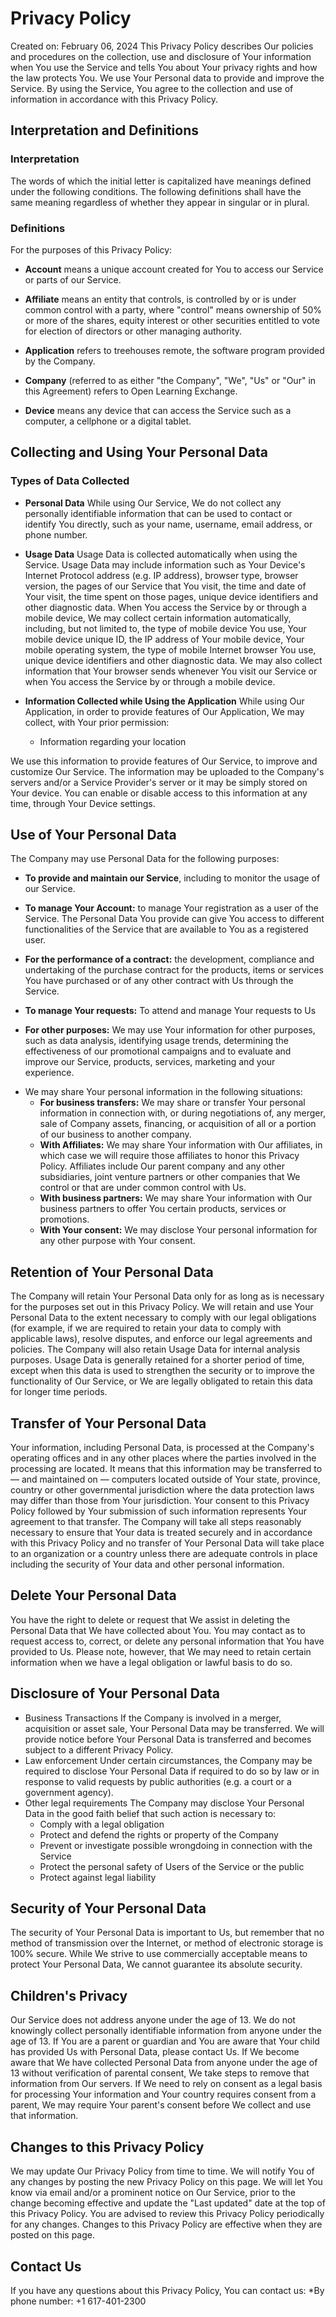 # Privacy Policy
 Created on: February 06, 2024
 This Privacy Policy describes Our policies and procedures on the collection, use and disclosure of Your information when You use the Service and tells You about Your privacy rights and how the law protects You.
 We use Your Personal data to provide and improve the Service. By using the Service, You agree to the collection and use of information in accordance with this Privacy Policy.

## Interpretation and Definitions
### Interpretation
 The words of which the initial letter is capitalized have meanings defined under the following conditions.
 The following definitions shall have the same meaning regardless of whether they appear in singular or in plural.

### Definitions
 For the purposes of this Privacy Policy:
 
 * **Account** means a unique account created for You to access our Service or parts of our Service.
 
 * **Affiliate** means an entity that controls, is controlled by or is under common control with a party, where &quot;control&quot; means ownership of 50% or more of the shares, equity interest or other securities entitled to vote for election of directors or other managing authority.
 
 * **Application** refers to  treehouses remote, the software program provided by the Company.
 
 * **Company** (referred to as either &quot;the Company&quot;, &quot;We&quot;, &quot;Us&quot; or &quot;Our&quot; in this Agreement) refers to Open Learning Exchange.

 * **Device** means any device that can access the Service such as a computer, a cellphone or a digital tablet.

## Collecting and Using Your Personal Data
### Types of Data Collected
 * **Personal Data**
 While using Our Service, We do not collect any personally identifiable information that can be used to contact or identify You directly, such as your name, username, email address, or phone number.
 
 * **Usage Data**
 Usage Data is collected automatically when using the Service.
 Usage Data may include information such as Your Device's Internet Protocol address (e.g. IP address), browser type, browser version, the pages of our Service that You visit, the time and date of Your visit, the time spent on those pages, unique device identifiers and other diagnostic data.
 When You access the Service by or through a mobile device, We may collect certain information automatically, including, but not limited to, the type of mobile device You use, Your mobile device unique ID, the IP address of Your mobile device, Your mobile operating system, the type of mobile Internet browser You use, unique device identifiers and other diagnostic data.
 We may also collect information that Your browser sends whenever You visit our Service or when You access the Service by or through a mobile device.

 * **Information Collected while Using the Application**
 While using Our Application, in order to provide features of Our Application, We may collect, with Your prior permission:

    - Information regarding your location

  We use this information to provide features of Our Service, to improve and customize Our Service. The information may be uploaded to the Company's servers and/or a Service Provider's server or it may be simply stored on Your device.
  You can enable or disable access to this information at any time, through Your Device settings.

## Use of Your Personal Data
 The Company may use Personal Data for the following purposes:

 * **To provide and maintain our Service**, including to monitor the usage of our Service.

 * **To manage Your Account:** to manage Your registration as a user of the Service. The Personal Data You provide can give You access to different functionalities of the Service that are available to You as a registered user.

 * **For the performance of a contract:** the development, compliance and undertaking of the purchase contract for the products, items or services You have purchased or of any other contract with Us through the Service.

 * **To manage Your requests:** To attend and manage Your requests to Us
 
 * **For other purposes:** We may use Your information for other purposes, such as data analysis, identifying usage trends, determining the effectiveness of our promotional campaigns and to evaluate and improve our Service, products, services, marketing and your experience.

 - We may share Your personal information in the following situations:
    * **For business transfers:** We may share or transfer Your personal information in connection with, or during negotiations of, any merger, sale of Company assets, financing, or acquisition of all or a portion of our business to another company.
    * **With Affiliates:** We may share Your information with Our affiliates, in which case we will require those affiliates to honor this Privacy Policy. Affiliates include Our parent company and any other subsidiaries, joint venture partners or other companies that We control or that are under common control with Us.
    * **With business partners:** We may share Your information with Our business partners to offer You certain products, services or promotions.
    * **With Your consent:** We may disclose Your personal information for any other purpose with Your consent.

## Retention of Your Personal Data
 The Company will retain Your Personal Data only for as long as is necessary for the purposes set out in this Privacy Policy. We will retain and use Your Personal Data to the extent necessary to comply with our legal obligations (for example, if we are required to retain your data to comply with applicable laws), resolve disputes, and enforce our legal agreements and policies.
 The Company will also retain Usage Data for internal analysis purposes. Usage Data is generally retained for a shorter period of time, except when this data is used to strengthen the security or to improve the functionality of Our Service, or We are legally obligated to retain this data for longer time periods.

## Transfer of Your Personal Data
 Your information, including Personal Data, is processed at the Company's operating offices and in any other places where the parties involved in the processing are located. It means that this information may be transferred to — and maintained on — computers located outside of Your state, province, country or other governmental jurisdiction where the data protection laws may differ than those from Your jurisdiction.
 Your consent to this Privacy Policy followed by Your submission of such information represents Your agreement to that transfer.
 The Company will take all steps reasonably necessary to ensure that Your data is treated securely and in accordance with this Privacy Policy and no transfer of Your Personal Data will take place to an organization or a country unless there are adequate controls in place including the security of Your data and other personal information.

## Delete Your Personal Data
 You have the right to delete or request that We assist in deleting the Personal Data that We have collected about You.
 You may contact as to request access to, correct, or delete any personal information that You have provided to Us.
 Please note, however, that We may need to retain certain information when we have a legal obligation or lawful basis to do so.

## Disclosure of Your Personal Data
 * Business Transactions
 If the Company is involved in a merger, acquisition or asset sale, Your Personal Data may be transferred. We will provide notice before Your Personal Data is transferred and becomes subject to a different Privacy Policy.
 * Law enforcement
 Under certain circumstances, the Company may be required to disclose Your Personal Data if required to do so by law or in response to valid requests by public authorities (e.g. a court or a government agency).
 * Other legal requirements
 The Company may disclose Your Personal Data in the good faith belief that such action is necessary to:
    * Comply with a legal obligation
    * Protect and defend the rights or property of the Company
    * Prevent or investigate possible wrongdoing in connection with the Service
    * Protect the personal safety of Users of the Service or the public
    * Protect against legal liability

## Security of Your Personal Data
 The security of Your Personal Data is important to Us, but remember that no method of transmission over the Internet, or method of electronic storage is 100% secure. While We strive to use commercially acceptable means to protect Your Personal Data, We cannot guarantee its absolute security.

## Children's Privacy
 Our Service does not address anyone under the age of 13. We do not knowingly collect personally identifiable information from anyone under the age of 13. If You are a parent or guardian and You are aware that Your child has provided Us with Personal Data, please contact Us. If We become aware that We have collected Personal Data from anyone under the age of 13 without verification of parental consent, We take steps to remove that information from Our servers.
 If We need to rely on consent as a legal basis for processing Your information and Your country requires consent from a parent, We may require Your parent's consent before We collect and use that information.

## Changes to this Privacy Policy
 We may update Our Privacy Policy from time to time. We will notify You of any changes by posting the new Privacy Policy on this page.
 We will let You know via email and/or a prominent notice on Our Service, prior to the change becoming effective and update the &quot;Last updated&quot; date at the top of this Privacy Policy.
 You are advised to review this Privacy Policy periodically for any changes. Changes to this Privacy Policy are effective when they are posted on this page.

## Contact Us
 If you have any questions about this Privacy Policy, You can contact us:
    *By phone number: +1 617-401-2300

